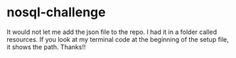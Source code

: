 # nosql-challenge

It would not let me add the json file to the repo. I had it in a folder called resources. If you look at my terminal code at the beginning of the setup file, it shows the path. Thanks!!
